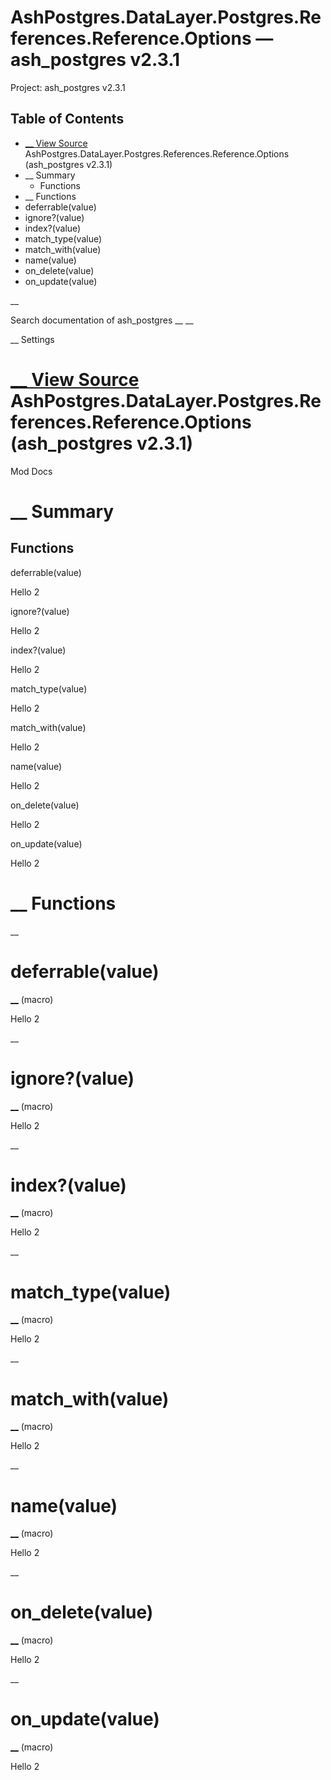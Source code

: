 # AshPostgres.DataLayer.Postgres.References.Reference.Options — ash_postgres v2.3.1

Project: ash_postgres v2.3.1

## Table of Contents

- [ __ View Source ](external_link) AshPostgres.DataLayer.Postgres.References.Reference.Options (ash_postgres v2.3.1)
- __ Summary
  - Functions
- __ Functions
- deferrable(value)
- ignore?(value)
- index?(value)
- match_type(value)
- match_with(value)
- name(value)
- on_delete(value)
- on_update(value)

__

Search documentation of ash_postgres __ __

__ Settings

#  [ __ View Source ](external_link) AshPostgres.DataLayer.Postgres.References.Reference.Options (ash_postgres v2.3.1)

Mod Docs

#  __ Summary

##  Functions

deferrable(value)

Hello 2

ignore?(value)

Hello 2

index?(value)

Hello 2

match_type(value)

Hello 2

match_with(value)

Hello 2

name(value)

Hello 2

on_delete(value)

Hello 2

on_update(value)

Hello 2

#  __ Functions

__

# deferrable(value)

[ __](external_link) (macro)

Hello 2

__

# ignore?(value)

[ __](external_link) (macro)

Hello 2

__

# index?(value)

[ __](external_link) (macro)

Hello 2

__

# match_type(value)

[ __](external_link) (macro)

Hello 2

__

# match_with(value)

[ __](external_link) (macro)

Hello 2

__

# name(value)

[ __](external_link) (macro)

Hello 2

__

# on_delete(value)

[ __](external_link) (macro)

Hello 2

__

# on_update(value)

[ __](external_link) (macro)

Hello 2
